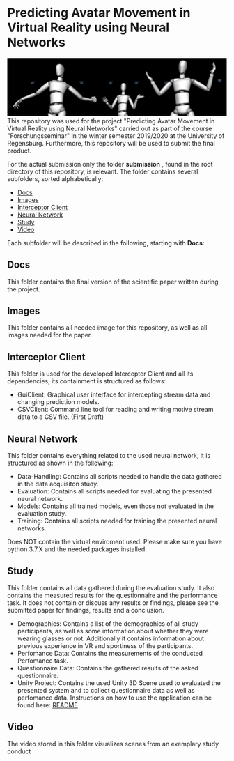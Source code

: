 # Predicting Avatar Movement in Virtual Reality using Neural Networks
![Starting Scene](https://github.com/Cele3x/research-seminar/blob/master/submission/Images/teaser.png)
This repository was used for the project "Predicting Avatar Movement in Virtual Reality using Neural Networks" carried out as part of the course "Forschungsseminar" in the winter semester 2019/2020 at the University of Regensburg. 
Furthermore, this repository will be used to submit the final product. 

For the actual submission only the folder __submission__ , found in the root directory of this repository, is relevant. The folder contains several subfolders, sorted alphabetically: 
- [Docs](https://github.com/Cele3x/research-seminar/tree/master/submission/Docs)
- [Images](https://github.com/Cele3x/research-seminar/tree/master/submission/Images)
- [Interceptor Client](https://github.com/Cele3x/research-seminar/tree/master/submission/Interceptor%20Client)
- [Neural Network](https://github.com/Cele3x/research-seminar/tree/master/submission/Neural%20Network)
- [Study](https://github.com/Cele3x/research-seminar/tree/master/submission/Study)
- [Video](https://github.com/Cele3x/research-seminar/tree/master/submission/Video)

Each subfolder will be described in the following, starting with __Docs__: 

## Docs 
This folder contains the final version of the scientific paper written during the project. 

## Images
This folder contains all needed image for this repository, as well as all images needed for the paper.

## Interceptor Client
This folder is used for the developed Intercepter Client and all its dependencies, its containment is structured as follows: 
- GuiClient: Graphical user interface for intercepting stream data and changing prediction models.
- CSVClient: Command line tool for reading and writing motive stream data to a CSV file. (First Draft)

## Neural Network
This folder contains everything related to the used neural network, it is structured as shown in the following: 
- Data-Handling: Contains all scripts needed to handle the data gathered in the data acquisiton study. 
- Evaluation: Contains all scripts needed for evaluating the presented neural network. 
- Models: Contains all trained models, even those not evaluated in the evaluation study. 
- Training: Contains all scripts needed for training the presented neural networks. 

Does NOT contain the virtual enviroment used. Please make sure you have python 3.7.X and the needed packages installed. 

## Study
This folder contains all data gathered during the evaluation study. It also contains the measured results for the questionnaire and the performance task. It does not contain or discuss any results or findings, please see the submitted paper for findings, results and a conclusion. 
- Demographics: Contains a list of the demographics of all study participants, as well as some information about whether they were wearing glasses or not. Additionally it contains information about previous experience in VR and sportiness of the participants.
- Perfomance Data: Contains the measurements of the conducted Perfomance task. 
- Questionnaire Data: Contains the gathered results of the asked questionnaire. 
- Unity Project: Contains the used Unity 3D Scene used to evaluated the presented system and to collect questionnaire data as well as perfomance data. Instructions on how to use the application can be found here: [README](https://github.com/Cele3x/research-seminar/blob/master/submission/Study/game/README.md)

## Video
The video stored in this folder visualizes scenes from an exemplary study conduct

